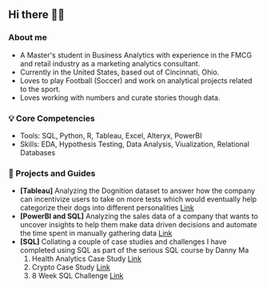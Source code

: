 ## Hi there 🙋🏽
###   About me 
- A Master's student in Business Analytics with experience in the FMCG and retail industry as a marketing analytics consultant.
- Currently in the United States, based out of Cincinnati, Ohio.
- Loves to play Football (Soccer) and work on analytical projects related to the sport.
- Loves working with numbers and curate stories though data.

### 💡 Core Competencies
- Tools: SQL, Python, R, Tableau, Excel, Alteryx, PowerBI
- Skills: EDA, Hypothesis Testing, Data Analysis, Viualization, Relational Databases

### 📕 Projects and Guides
- **[Tableau]** Analyzing the Dognition dataset to answer how the company can incentivize users to take on more tests which would eventually help categorize their dogs into different personalities [Link](https://github.com/Sarangsh/Dognition-Analysis)
- **[PowerBI and SQL]** Analyzing the sales data of a company that wants to uncover insights to help them make data driven decisions and automate the time spent in manually gathering data [Link](https://github.com/Sarangsh/Sales-Insights-Analysis)
- **[SQL]** Collating a couple of case studies and challenges I have completed using SQL as part of the serious SQL course by Danny Ma 
  1. Health Analytics Case Study [Link](https://github.com/Sarangsh/Health-Analytics-Case-Study)
  2. Crypto Case Study [Link](https://github.com/Sarangsh/Crypto-Case-Study)
  3. 8 Week SQL Challenge [Link](https://github.com/Sarangsh/8-Week-SQL-Challenge)
